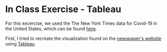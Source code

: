 # In Class Exercise - Tableau

For this excercise, we used the The New York Times data for Covid-19 in the United States, which can be found [here](https://github.com/nytimes/covid-19-data). 

First, I tried to recreate the visualization found on the [newspaper's website](https://www.nytimes.com/interactive/2021/us/covid-cases.html#states) using [Tableau](https://www.tableau.com/).  
